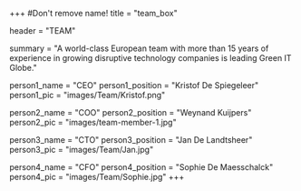 +++
#Don't remove name!
title = "team_box"

header = "TEAM"

summary = "A world-class European team with more than 15 years of experience in growing disruptive technology companies is leading Green IT Globe."

person1_name = "CEO"
person1_position = "Kristof De Spiegeleer"
person1_pic = "images/Team/Kristof.png"

person2_name = "COO"
person2_position = "Weynand Kuijpers"
person2_pic = "images/team-member-1.jpg"

person3_name = "CTO"
person3_position = "Jan De Landtsheer"
person3_pic = "images/Team/Jan.jpg"

person4_name = "CFO"
person4_position = "Sophie De Maesschalck"
person4_pic = "images/Team/Sophie.jpg"
+++
